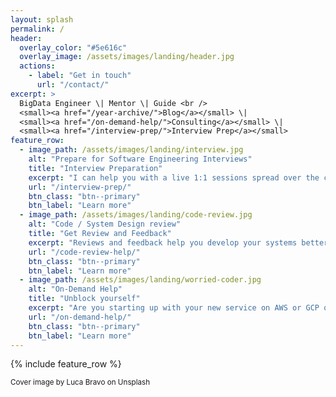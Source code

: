 ```yaml
---
layout: splash
permalink: /
header:
  overlay_color: "#5e616c"
  overlay_image: /assets/images/landing/header.jpg
  actions:
    - label: "Get in touch"
      url: "/contact/"
excerpt: >
  BigData Engineer \| Mentor \| Guide <br />
  <small><a href="/year-archive/">Blog</a></small> \|
  <small><a href="/on-demand-help/">Consulting</a></small> \|
  <small><a href="/interview-prep/">Interview Prep</a></small>
feature_row:
  - image_path: /assets/images/landing/interview.jpg
    alt: "Prepare for Software Engineering Interviews"
    title: "Interview Preparation"
    excerpt: "I can help you with a live 1:1 sessions spread over the course of a few weeks to get you well prepared for Software Engineering interviews."
    url: "/interview-prep/"
    btn_class: "btn--primary"
    btn_label: "Learn more"
  - image_path: /assets/images/landing/code-review.jpg
    alt: "Code / System Design review"
    title: "Get Review and Feedback"
    excerpt: "Reviews and feedback help you develop your systems better. Be it about contributing code or designing large scale systems, constructive feedback helps us all grow. Lets chat about your architecture or the awesome code that you just wrote."
    url: "/code-review-help/"
    btn_class: "btn--primary"
    btn_label: "Learn more"
  - image_path: /assets/images/landing/worried-coder.jpg
    alt: "On-Demand Help"
    title: "Unblock yourself"
    excerpt: "Are you starting up with your new service on AWS or GCP or Azure, and finding it hard to make things work? I can bring my expertise, on-demand, and help you and your team build things faster."
    url: "/on-demand-help/"
    btn_class: "btn--primary"
    btn_label: "Learn more"
---
```


{% include feature_row %}

<small>Cover image by Luca Bravo on Unsplash</small>
